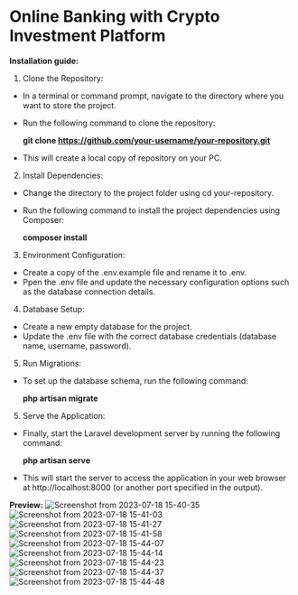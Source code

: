 # Online Banking with Crypto Investment Platform

 <b>Installation guide:</b>
 1) Clone the Repository:

- In a terminal or command prompt, navigate to the directory where you want to store the project.
- Run the following command to clone the repository:

    <b>git clone https://github.com/your-username/your-repository.git</b>

- This will create a local copy of repository on your PC.

2) Install Dependencies:

- Change the directory to the project folder using cd your-repository.
- Run the following command to install the project dependencies using Composer:

    <b>composer install</b>
    
3) Environment Configuration:

- Create a copy of the .env.example file and rename it to .env.
- Ppen the .env file and update the necessary configuration options such as the database connection details.

4) Database Setup:

- Create a new empty database for the project.
- Update the .env file with the correct database credentials (database name, username, password).

5) Run Migrations:

- To set up the database schema, run the following command:

    <b>php artisan migrate</b>

5) Serve the Application:

- Finally, start the Laravel development server by running the following command:

    <b>php artisan serve</b>

- This will start the server to access the application in your web browser at http://localhost:8000 (or another port specified in the output).  



<b>Preview:</b>
![Screenshot from 2023-07-18 15-40-35](https://github.com/rncs92/OLBProject/assets/123461096/9bd773ce-c8a9-46f5-a72c-55c4cc6cb030)
![Screenshot from 2023-07-18 15-41-03](https://github.com/rncs92/OLBProject/assets/123461096/7331dc58-e4ee-4e21-ad56-61113672f060)
![Screenshot from 2023-07-18 15-41-27](https://github.com/rncs92/OLBProject/assets/123461096/6452a900-82fa-4efa-911c-e440e94cb676)
![Screenshot from 2023-07-18 15-41-58](https://github.com/rncs92/OLBProject/assets/123461096/8bbf4d71-4bed-4569-9e53-bd0b11b0ffc0)
![Screenshot from 2023-07-18 15-44-07](https://github.com/rncs92/OLBProject/assets/123461096/a0e3b94c-c82f-4cbd-850e-920725aeb19d)
![Screenshot from 2023-07-18 15-44-14](https://github.com/rncs92/OLBProject/assets/123461096/b8646b39-81b5-4635-97eb-539d0a8c7654)
![Screenshot from 2023-07-18 15-44-23](https://github.com/rncs92/OLBProject/assets/123461096/1e72726a-1fad-45de-a8c8-7db9d4c71387)
![Screenshot from 2023-07-18 15-44-37](https://github.com/rncs92/OLBProject/assets/123461096/b5132ed1-f0af-4482-b974-b10447906922)
![Screenshot from 2023-07-18 15-44-48](https://github.com/rncs92/OLBProject/assets/123461096/15f898cf-c385-465e-820d-505fdfdc93dc)

